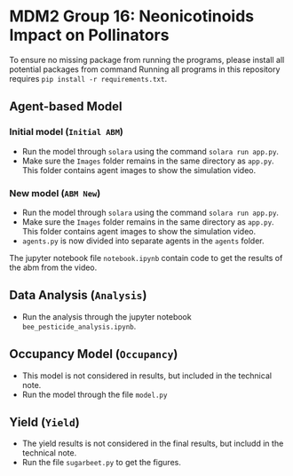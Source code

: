 # MDM2 Group 16: Neonicotinoids Impact on Pollinators 

To ensure no missing package from running the programs, please install all potential packages from command 
Running all programs in this repository requires `pip install -r requirements.txt`.

## Agent-based Model

### Initial model (`Initial ABM`)
- Run the model through `solara` using the command `solara run app.py`.
- Make sure the `Images` folder remains in the same directory as `app.py`. This folder contains agent images to show the simulation video.

### New model (`ABM New`)
- Run the model through `solara` using the command `solara run app.py`.
- Make sure the `Images` folder remains in the same directory as `app.py`. This folder contains agent images to show the simulation video.
- `agents.py` is now divided into separate agents in the `agents` folder.

The jupyter notebook file `notebook.ipynb` contain code to get the results of the abm from the video.


## Data Analysis (`Analysis`)
- Run the analysis through the jupyter notebook `bee_pesticide_analysis.ipynb`.


## Occupancy Model (`Occupancy`)
- This model is not considered in results, but included in the technical note.
- Run the model through the file `model.py`
  
  
## Yield (`Yield`)
- The yield results is not considered in the final results, but includd in the technical note.
- Run the file `sugarbeet.py` to get the figures.



